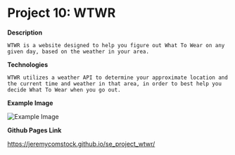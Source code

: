 # Project 10: WTWR

**Description**

    WTWR is a website designed to help you figure out What To Wear on any given day, based on the weather in your area.

**Technologies**

    WTWR utilizes a weather API to determine your approximate location and the current time and weather in that area, in order to best help you decide What To Wear when you go out.

**Example Image**

![Example Image](https://i.imgur.com/XxDXCmU.png)

**Github Pages Link**

https://jeremycomstock.github.io/se_project_wtwr/
